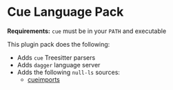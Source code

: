 # Cue Language Pack

**Requirements:** `cue` must be in your `PATH` and executable

This plugin pack does the following:

- Adds `cue` Treesitter parsers
- Adds `dagger` language server
- Adds the following `null-ls` sources:
  - [cueimports](https://github.com/asdine/cueimports)
